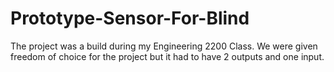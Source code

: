 # Prototype-Sensor-For-Blind
The project was a build during my Engineering 2200 Class. We were given freedom of choice for the project but it had to have 2 outputs and one input.
